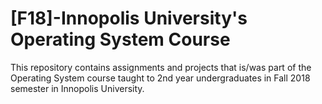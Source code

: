 # [F18]-Innopolis University's Operating System Course
This repository contains assignments and projects that is/was part of the Operating System course taught to 2nd year undergraduates in Fall 2018 semester in Innopolis University.
